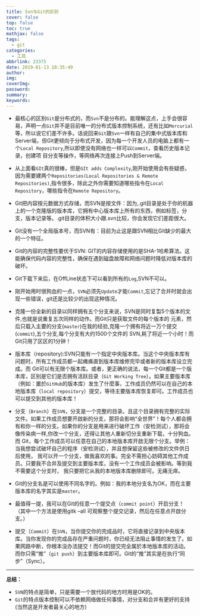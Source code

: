 ```yaml
---
title: Svn与Git的区别
cover: false
top: false
toc: true
mathjax: false
tags:
  - git
categories:
  - 工具 
abbrlink: 23375
date: 2019-01-13 18:35:49
author:
img:
coverImg:
password:
summary:
keywords:
---
```


- 最核心的区别`Git`是分布式的，而`Svn`不是分布的。能理解这点，上手会很容易，声明一点`Git`并不是目前唯一的分布式版本控制系统，还有比如`Mercurial`等，所以说它们差不许多。话说回来`Git`跟`Svn`一样有自己的集中式版本库和Server端，但Git更倾向于分布式开发，因为每一个开发人员的电脑上都有一个`Local Repository`,所以即使没有网络也一样可以`Commit`，查看历史版本记录，创建项 目分支等操作，等网络再次连接上Push到Server端。

  

- 从上面看`GIt`真的很棒，但是`GIt adds Complexity`,刚开始使用会有些疑惑，因为需要建两个`Repositories(Local Repositories & Remote Repositories)`,指令很多，除此之外你需要知道哪些指令在`Local Repository`，哪些指令在`Remote Repository`。

- Git把内容按元数据方式存储，而SVN是按文件：因为,.git目录是处于你的机器上的一个克隆版的版本库，它拥有中心版本库上所有的东西，例如标签，分支，版本记录等。.git目录的体积大小跟.svn比较，你会发现它们差距很大。

- Git没有一个全局版本号，而SVN有：目前为止这是跟SVN相比Git缺少的最大的一个特征。

- Git的内容的完整性要优于SVN: GIT的内容存储使用的是SHA-1哈希算法。这能确保代码内容的完整性，确保在遇到磁盘故障和网络问题时降低对版本库的破坏。

- Git下载下来后，在OffLine状态下可以看到所有的`Log`,SVN不可以。

- 刚开始用时很狗血的一点，`SVN`必须先`Update`才能`Commit`,忘记了合并时就会出现一些错误，git还是比较少的出现这种情况。

- 克隆一份全新的目录以同样拥有五个分支来说，SVN是同时复製5个版本的文件,也就是说重复五次同样的动作。而Git只是获取文件的每个版本的 元素，然后只载入主要的分支(`master`)在我的经验,克隆一个拥有将近一万个提交(`commit`),五个分支,每个分支有大约1500个文件的 SVN,耗了将近一个小时！而Git只用了区区的1分钟！

- 版本库（repository):SVN只能有一个指定中央版本库。当这个中央版本库有问题时，所有工作成员都一起瘫痪直到版本库维修完毕或者新的版本库设立完成。而 Git可以有无限个版本库。或者，更正确的说法，每一个Git都是一个版本库，区别是它们是否拥有活跃目录（`Git Working Tree`）。如果主要版本库（例如：置於`GitHub`的版本库）发生了什麼事，工作成员仍然可以在自己的本地版本库（`local repository`）提交，等待主要版本库恢复即可。工作成员也可以提交到其他的版本库！

- 分支（`Branch`）在`SVN`，分支是一个完整的目录。且这个目录拥有完整的实际文件。如果工作成员想要开啟新的分支，那将会影响“全世界”！每个人都会拥有和你一样的分支。如果你的分支是用来进行破坏工作（安检测试），那将会像传染病一样,你改一个分支，还得让其他人重新切分支重新下载，十分狗血。而 Git，每个工作成员可以任意在自己的本地版本库开啟无限个分支。举例：当我想尝试破坏自己的程序（安检测试），并且想保留这些被修改的文件供日后使用， 我可以开一个分支，做我喜欢的事。完全不需担心妨碍其他工作成员。只要我不合并及提交到主要版本库，没有一个工作成员会被影响。等到我不需要这个分支时， 我只要把它从我的本地版本库删除即可。无痛无痒。

- Git的分支名是可以使用不同名字的。例如：我的本地分支名为OK，而在主要版本库的名字其实是`master`。

- 最值得一提，我可以在Git的任意一个提交点（`commit point`）开启分支！（其中一个方法是使用gitk –all 可观察整个提交记录，然后在任意点开啟分支。）

- 提交（`Commit`）在`SVN`，当你提交你的完成品时，它将直接记录到中央版本库。当你发现你的完成品存在严重问题时，你已经无法阻止事情的发生了。如果网路中断，你根本没办法提交！而Git的提交完全属於本地版本库的活动。而你只需“推”（`git push`）到主要版本库即可。Git的“推”其实是在执行“同步”（Sync）。

------

**总结：**

- `SVN`的特点是简单，只是需要一个放代码的地方时用是OK的。
- `Git`的特点版本控制可以不依赖网络做任何事情，对分支和合并有更好的支持(当然这是开发者最关心的地方)